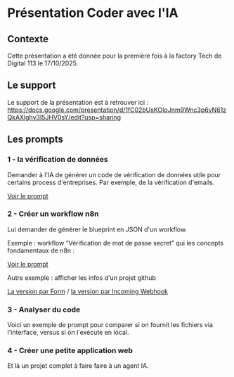 # Présentation Coder avec l'IA

## Contexte

Cette présentation a été donnée pour la première fois à la factory Tech de Digital 113 le 17/10/2025.

## Le support

Le support de la présentation est à retrouver ici : https://docs.google.com/presentation/d/1fC02bUsKOIoJnm9Wnc3p6vN61zQkAXlghy3I5JHV0sY/edit?usp=sharing

## Les prompts

### 1 - la vérification de données

Demander à l'IA de générer un code de vérification de données utile pour certains process d'entreprises.
Par exemple, de la vérification d'emails.

[Voir le prompt](./prompts/check_emails_csv.md)

### 2 - Créer un workflow n8n


Lui demander de générer le blueprint en JSON d'un workflow.

Exemple : workflow “Vérification de mot de passe secret” qui les concepts fondamentaux de n8n :

[Voir le prompt](prompts/n8n-check-password.md)

Autre exemple : afficher les infos d'un projet github

[La version par Form](./prompts/n8n-github-repo-html-form.md) / [la version par Incoming Webhook](./prompts/n8n-github-repo-html-webhook.md)


### 3 - Analyser du code

Voici un exemple de prompt pour comparer si on fournit les fichiers via l'interface, versus si on l'exécute en local.


### 4 - Créer une petite application web

Et là un projet complet à faire faire à un agent IA.


